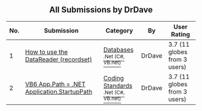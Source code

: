 ﻿<div align="center">

## All Submissions by DrDave

</div>

No.  | Submission | Category | By   | User Rating
---- | ---------- | -------- | ---- | -----------
1 | [How to use the DataReader \(recordset\)<br />](https://github.com/Planet-Source-Code/drdave-how-to-use-the-datareader-recordset__10-826) | [Databases<br /><sup>.Net (C#, VB.net)</sup>](../ByCategory/databases__10-5.md) | DrDave | 3.7 (11 globes from 3 users)
2 | [VB6 App\.Path = \.NET Application\.StartupPath<br />](https://github.com/Planet-Source-Code/drdave-vb6-app-path-net-application-startuppath__10-935) | [Coding Standards<br /><sup>.Net (C#, VB.net)</sup>](../ByCategory/coding-standards__10-33.md) | DrDave | 3.7 (11 globes from 3 users)
